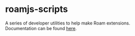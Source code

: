# roamjs-scripts

A series of developer utilities to help make Roam extensions. Documentation can be found [here](https://developer.roamjs.com/roamjs-scripts/roamjs-scripts).
